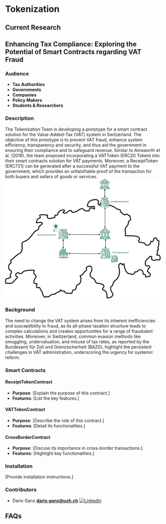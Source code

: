 # Tokenization

## Current Research
## Enhancing Tax Compliance: Exploring the Potential of Smart Contracts regarding VAT Fraud

### Audience
- **Tax Authorities**
- **Governments**
- **Companies**
- **Policy Makers**
- **Students & Researchers**

### Description
The Tokenization Team is developing a prototype for a smart contract solution for the Value-Added-Tax (VAT) system in Switzerland. The objective of this prototype is to prevent VAT fraud, enhance system efficiency, transparency and security, and thus aid the government in ensuring their compliance and to safeguard revenue.
Similar to Ainsworth et al. (2016), the team proposed incorporating a VATToken (ERC20 Token) into their smart contracts solution for VAT payments. Moreover, a ReceiptToken (ERC721) can be generated after a successful VAT payment to the government, which provides an unfalsifiable proof of the transaction for both buyers and sellers of goods or services.
<img src="VAT Fraud/Graphics/Prototype.png" width="800"/>

### Background
The need to change the VAT system arises from its inherent inefficiencies and susceptibility to fraud, as its all-phase taxation structure leads to complex calculations and creates opportunities for a range of fraudulent activities. Moreover, in Switzerland, common evasion methods like smuggling, undervaluation, and misuse of tax rates, as reported by the Bundesamt für Zoll und Grenzsicherheit (BAZG), highlight the persistent challenges in VAT administration, underscoring the urgency for systemic reform.

### Smart Contracts
#### ReceiptTokenContract
- **Purpose**: [Explain the purpose of this contract.]
- **Features**: [List the key features.]

#### VATTokenContract
- **Purpose**: [Describe the role of this contract.]
- **Features**: [Detail its functionalities.]

#### CrossBorderContract
- **Purpose**: [Discuss its importance in cross-border transactions.]
- **Features**: [Highlight key functionalities.]

### Installation
[Provide installation instructions.]

### Contributors
- Dario Ganz **dario.ganz@uzh.ch**
  [![LinkedIn](https://img.shields.io/badge/-LinkedIn-black.svg?style=for-the-badge&logo=linkedin&colorB=555)](https://www.linkedin.com/in/dario-ganz-a303281a2/)

## FAQs

